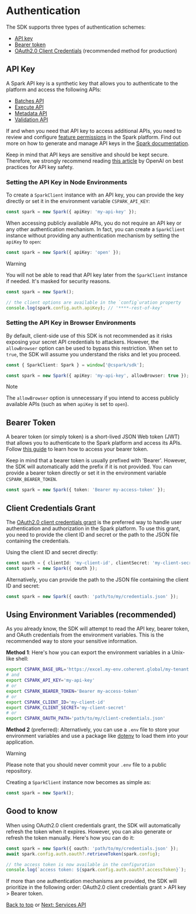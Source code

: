 # Authentication

The SDK supports three types of authentication schemes:

- [API key](#api-key)
- [Bearer token](#bearer-token)
- [OAuth2.0 Client Credentials](#client-credentials-grant) (recommended method for production)

## API Key

A Spark API key is a synthetic key that allows you to authenticate to the platform
and access the following APIs:

- [Batches API][batch-apis]
- [Execute API][execute-api]
- [Metadata API][metadata-api]
- [Validation API][validation-api]

If and when you need that API key to access additional APIs, you need to review and
configure [feature permissions][feature-permissions] in the Spark platform. Find
out more on how to generate and manage API keys in the [Spark documentation][spark-api-keys].

Keep in mind that API keys are sensitive and should be kept secure. Therefore, we
strongly recommend reading [this article][openai-api-keys] by OpenAI on best practices
for API key safety.

### Setting the API Key in Node Environments

To create a `SparkClient` instance with an API key, you can provide the key
directly or set it in the environment variable `CSPARK_API_KEY`:

```ts
const spark = new Spark({ apiKey: 'my-api-key' });
```

When accessing publicly available APIs, you do not require an API key or any
other authentication mechanism. In fact, you can create a `SparkClient` instance
without providing any authentication mechanism by setting the `apiKey` to `open`:

```ts
const spark = new Spark({ apiKey: 'open' });
```

> [!WARNING]
> You will not be able to read that API key later from the `SparkClient` instance
> if needed. It's masked for security reasons.

```ts
const spark = new Spark();

// the client options are available in the `config`uration property
console.log(spark.config.auth.apiKey); // '****-rest-of-key'
```

### Setting the API Key in Browser Environments

By default, client-side use of this SDK is not recommended as it risks exposing
your secret API credentials to attackers. However, the `allowBrowser` option can
be used to bypass this restriction. When set to `true`, the SDK will assume you
understand the risks and let you proceed.

```ts
const { SparkClient: Spark } = window['@cspark/sdk'];

const spark = new Spark({ apiKey: 'my-api-key', allowBrowser: true });
```

> [!NOTE]
> The `allowBrowser` option is unnecessary if you intend to access publicly
> available APIs (such as when `apiKey` is set to `open`).

## Bearer Token

A bearer token (or simply token) is a short-lived JSON Web token (JWT) that allows you
to authenticate to the Spark platform and access its APIs. Follow [this guide][bearer-token] to
learn how to access your bearer token.

Keep in mind that a bearer token is usually prefixed with 'Bearer'. However, the
SDK will automatically add the prefix if it is not provided. You can provide a bearer
token directly or set it in the environment variable `CSPARK_BEARER_TOKEN`.

```ts
const spark = new Spark({ token: 'Bearer my-access-token' });
```

## Client Credentials Grant

The [OAuth2.0 client credentials grant][oauth2] is the preferred way to handle user authentication
and authorization in the Spark platform. To use this grant, you need to provide the
client ID and secret or the path to the JSON file containing the credentials.

Using the client ID and secret directly:

```ts
const oauth = { clientId: 'my-client-id', clientSecret: 'my-client-secret' };
const spark = new Spark({ oauth });
```

Alternatively, you can provide the path to the JSON file containing the client ID
and secret:

```ts
const spark = new Spark({ oauth: 'path/to/my/credentials.json' });
```

## Using Environment Variables (recommended)

As you already know, the SDK will attempt to read the API key, bearer token, and
OAuth credentials from the environment variables. This is the recommended way to
store your sensitive information.

**Method 1**: Here's how you can export the environment variables in a Unix-like shell:

```bash
export CSPARK_BASE_URL='https://excel.my-env.coherent.global/my-tenant'
# and
export CSPARK_API_KEY='my-api-key'
# or
export CSPARK_BEARER_TOKEN='Bearer my-access-token'
# or
export CSPARK_CLIENT_ID='my-client-id'
export CSPARK_CLIENT_SECRET='my-client-secret'
# or
export CSPARK_OAUTH_PATH='path/to/my/client-credentials.json'
```

**Method 2** (preferred): Alternatively, you can use a `.env` file to store your
environment variables and use a package like [dotenv](https://www.npmjs.com/package/dotenv)
to load them into your application.

> [!WARNING]
> Please note that you should never commit your `.env` file to a public repository.

Creating a `SparkClient` instance now becomes as simple as:

```ts
const spark = new Spark();
```

## Good to know

When using OAuth2.0 client credentials grant, the SDK will automatically refresh
the token when it expires. However, you can also generate or refresh the token manually. Here's
how you can do it:

```ts
const spark = new Spark({ oauth: 'path/to/my/credentials.json' });
await spark.config.auth.oauth?.retrieveToken(spark.config);

// the access token is now available in the configuration
console.log(`access token: ${spark.config.auth.oauth?.accessToken}`);
```

If more than one authentication mechanisms are provided, the SDK will prioritize in
the following order: OAuth2.0 client credentials grant > API key > Bearer token.

[Back to top](#authentication) or [Next: Services API](./services.md)

[batch-apis]: https://docs.coherent.global/spark-apis/batch-apis
[execute-api]: https://docs.coherent.global/spark-apis/execute-api
[metadata-api]: https://docs.coherent.global/spark-apis/metadata-api
[validation-api]: https://docs.coherent.global/spark-apis/validation-api
[feature-permissions]: https://docs.coherent.global/spark-apis/authorization-api-keys/permissions-features-permissions
[openai-api-keys]: https://help.openai.com/en/articles/5112595-best-practices-for-api-key-safety
[spark-api-keys]: https://docs.coherent.global/spark-apis/authorization-api-keys
[bearer-token]: https://docs.coherent.global/spark-apis/authorization-bearer-token
[oauth2]: https://docs.coherent.global/spark-apis/authorization-client-credentials
